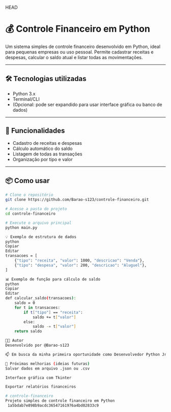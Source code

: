  HEAD
# 💰 Controle Financeiro em Python

Um sistema simples de controle financeiro desenvolvido em Python, ideal para pequenas empresas ou uso pessoal. Permite cadastrar receitas e despesas, calcular o saldo atual e listar todas as movimentações.

---

## 🛠️ Tecnologias utilizadas
- Python 3.x
- Terminal/CLI
- (Opcional: pode ser expandido para usar interface gráfica ou banco de dados)

---

## 🚀 Funcionalidades

- Cadastro de receitas e despesas
- Cálculo automático do saldo
- Listagem de todas as transações
- Organização por tipo e valor

---

## 📦 Como usar

```bash
# Clone o repositório
git clone https://github.com/Barao-s123/controle-financeiro.git

# Acesse a pasta do projeto
cd controle-financeiro

# Execute o arquivo principal
python main.py

💡 Exemplo de estrutura de dados
python
Copiar
Editar
transacoes = [
    {"tipo": "receita", "valor": 1000, "descricao": "Venda"},
    {"tipo": "despesa", "valor": 200, "descricao": "Aluguel"},
]

📊 Exemplo de função para cálculo de saldo
python
Copiar
Editar
def calcular_saldo(transacoes):
    saldo = 0
    for t in transacoes:
        if t["tipo"] == "receita":
            saldo += t["valor"]
        else:
            saldo -= t["valor"]
    return saldo

👨‍💻 Autor
Desenvolvido por @Barao-s123

📫 Em busca da minha primeira oportunidade como Desenvolvedor Python Jr 🚀

📌 Próximas melhorias (ideias futuras)
Salvar dados em arquivo .json ou .csv

Interface gráfica com Tkinter

Exportar relatórios financeiros

# controle-financeiro
Projeto simples de controle financeiro em Python
 1a5bdab7e898b9acdc36547161976a4bd02833c9
